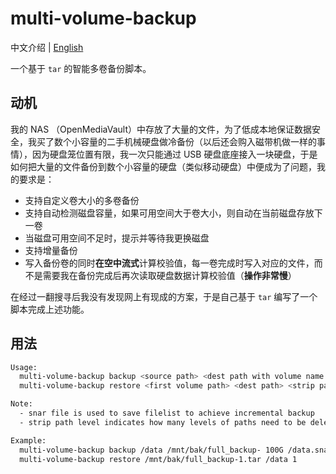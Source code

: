 # multi-volume-backup

中文介绍 | [English](./README.md)

一个基于 `tar` 的智能多卷备份脚本。

## 动机

我的 NAS （OpenMediaVault）中存放了大量的文件，为了低成本地保证数据安全，我买了数个小容量的二手机械硬盘做冷备份（以后还会购入磁带机做一样的事情），因为硬盘笼位置有限，我一次只能通过 USB 硬盘底座接入一块硬盘，于是如何把大量的文件备份到数个小容量的硬盘（类似移动硬盘）中便成为了问题，我的要求是：

- 支持自定义卷大小的多卷备份
- 支持自动检测磁盘容量，如果可用空间大于卷大小，则自动在当前磁盘存放下一卷
- 当磁盘可用空间不足时，提示并等待我更换磁盘
- 支持增量备份
- 写入备份卷的同时**在空中流式**计算校验值，每一卷完成时写入对应的文件，而不是需要我在备份完成后再次读取硬盘数据计算校验值（**操作非常慢**）

在经过一翻搜寻后我没有发现网上有现成的方案，于是自己基于 `tar` 编写了一个脚本完成上述功能。

## 用法

```bash
Usage:
  multi-volume-backup backup <source path> <dest path with volume name prefix> <volume size> <snar file path>
  multi-volume-backup restore <first volume path> <dest path> <strip path level>

Note:
  - snar file is used to save filelist to achieve incremental backup
  - strip path level indicates how many levels of paths need to be deleted when extract

Example:
  multi-volume-backup backup /data /mnt/bak/full_backup- 100G /data.snar
  multi-volume-backup restore /mnt/bak/full_backup-1.tar /data 1
```

